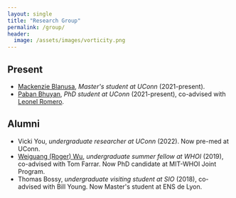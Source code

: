 ```yaml
---
layout: single
title: "Research Group"
permalink: /group/
header:
  image: /assets/images/vorticity.png
---
```



## Present

- [Mackenzie Blanusa](https://twitter.com/MackinMocean), *Master's student at UConn* (2021-present).
- [Paban Bhuyan](https://in.linkedin.com/in/paban-bhuyan-71610768), *PhD student at UConn* (2021-present), co-advised with [Leonel Romero](https://leonelromero.com).


## Alumni

- Vicki You, *undergraduate researcher at UConn* (2022). Now pre-med at UConn.
- [Weiguang (Roger) Wu](https://scholar.google.com/citations?user=ueZLmgwAAAAJ&hl=en), *undergraduate summer fellow at WHOI* (2019), co-advised with Tom Farrar. Now PhD candidate at MIT-WHOI Joint Program.
- Thomas Bossy, *undergraduate visiting student at SIO* (2018), co-advised with Bill Young. Now Master's student  at ENS de Lyon.
